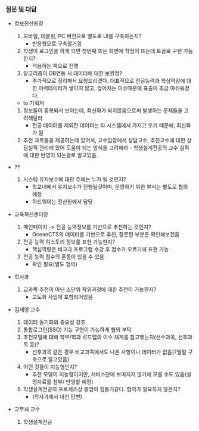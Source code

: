 ### 질문 및 대답
- 정보전산원장
	1. 모바일, 테블릿, PC 버전으로 별도로 UI를 구축하는지?
	   - 반응형으로 구축할거임
	2. 학생이 로그인을 하게 되면 첫번째 뜨는 화면에 학점이 뜨는데 토글로 구현 가능한지?
	   - 적용하는 쪽으로 진행
	3. 알고리즘이 DB연동 시 데이터에 대한 보완점?
	   - 추가적으로 정리해서 요청드리겠다. 대표적으로 전공능력과 핵심역량에 대한 이력데이터가 쌓이지 않고, 엎어치는 이슈때문에 표출이 조금 아쉬워졌다.
	- to 기획처
	1. 정보들이 중복되서 보이는데, 최신화가 되지않음으로써 발생하는 문제들을 고려해달라
	   - 전공 데이터를 제외한 데이터는 타 시스템에서 가지고 오기 때문에, 최신화가 됨
	2. 추천 과목들을 제공하는데 있어서, 교수입장에서 상담교수, 추천교수에 대한 상담실적 관리에 있어 도움이 되는 방식을 고려해라
		   - 학생설계전공의 교수 실적에 대한 반영이 되는걸로 알고있음.
	
- ??
	1. 시스템 유지보수에 대한 주체는 누가 될 것인지?
	   - 학교내에서 유지보수가 진행될것이며, 운영하기 위한 부서는 별도로 협의 예정
	   -  하드웨어는 전산원에서 담당
	     
- 교육혁신센터장
	1. 메인페이지 -> 전공 능력정보를 기반으로 추천하는 것인지?
		- OceanCTS의 데이터를 기반으로 추천, 잘못된 부분은 확인해보겠음
	2. 전공 능력 히스토리 정보를 표현 가능한지?
		- 핵심역량은 비교과 프로그램 수강 후 점수가 오르기에 표현 가능
	3. 전공 능력 점수의 혼동이 있을 수 있음
		- 확인 필요(별도 협의)
		  
- 학사과
	1.  교과목 추천이 아닌 소단위 학위과정에 대한 추천이 가능한지?
		- 고도화 사업에 포함되어있음
		  
- 김재영 교수
	1. 데이터 동기화의 중요성 강조
	2. 통합로그인(SSO) 기능 구현이 가능하게 협의 부탁
	3. 추천모델에 대해 학부/학과 로드맵의 이수 체계를 참고했는지(선수과목, 선후과목 등)?
		- 선후과목 같은 경우 비교과쪽에서도 나온 사항이나 데이터가 없음(7월말 구축으로 알고있음)
	4. 어떤 것들이 지능형인지?
		- 추천 모델이 지능형이지만, 서비스단에 보여지지 않기에 모를 수도 있음(설명자료를 첨부/ 반영할 예정)
	5. 학생설계전공의 프로세스상 졸업이 힘들거같다. 협의가 필요하지 않은지?
		- (학사과에서 대신 답변)
		  
- 교무처 교수
	1. 학생설계전공